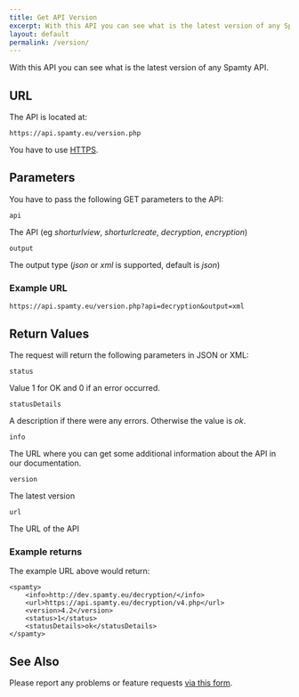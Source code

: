 ```yaml
---
title: Get API Version
excerpt: With this API you can see what is the latest version of any Spamty API.
layout: default
permalink: /version/
---
```

With this API you can see what is the latest version of any Spamty API.

## URL

The API is located at:

    https://api.spamty.eu/version.php

You have to use [HTTPS](../https/).

## Parameters

You have to pass the following GET parameters to the API:

`api`

The API (eg *shorturlview*, *shorturlcreate*, *decryption*, *encryption*)

`output`

The output type (*json* or *xml* is supported, default is *json*)

### Example URL

    https://api.spamty.eu/version.php?api=decryption&output=xml


## Return Values

The request will return the following parameters in JSON or XML:

`status`

Value 1 for OK and 0 if an error occurred.

`statusDetails`

A description if there were any errors. Otherwise the value is *ok*.

`info`

The URL where you can get some additional information about the API in our documentation.

`version`

The latest version

`url`

The URL of the API

### Example returns

The example URL above would return:

    <spamty>
    	<info>http://dev.spamty.eu/decryption/</info>
    	<url>https://api.spamty.eu/decryption/v4.php</url>
    	<version>4.2</version>
    	<status>1</status>
    	<statusDetails>ok</statusDetails>
    </spamty>


## See Also

Please report any problems or feature requests [via this form](http://spamty.eu/contact-dev.php).
